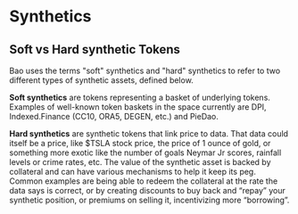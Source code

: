 # Synthetics

## Soft vs Hard synthetic Tokens

Bao uses the terms "soft" synthetics and "hard" synthetics to refer to two different types of synthetic assets, defined below.&#x20;

**Soft synthetics** are tokens representing a basket of underlying tokens. Examples of well-known token baskets in the space currently are DPI, Indexed.Finance (CC10, ORA5, DEGEN, etc.) and PieDao.&#x20;

**Hard synthetics** are synthetic tokens that link price to data. That data could itself be a price, like $TSLA stock price, the price of 1 ounce of gold, or something more exotic like the number of goals Neymar Jr scores, rainfall levels or crime rates, etc. The value of the synthetic asset is backed by collateral and can have various mechanisms to help it keep its peg. Common examples are being able to redeem the collateral at the rate the data says is correct, or by creating discounts to buy back and “repay” your synthetic position, or premiums on selling it, incentivizing more “borrowing”.



